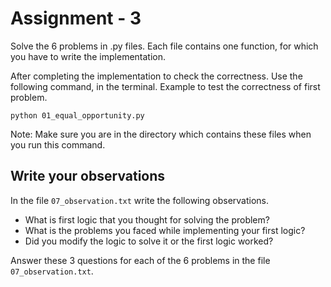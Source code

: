 # Assignment - 3

Solve the 6 problems in .py files.
Each file contains one function, for which you have to write the implementation.

After completing the implementation to check the correctness. 
Use the following command, in the terminal. Example to test the correctness of first problem.
```
python 01_equal_opportunity.py
```

Note: Make sure you are in the directory which contains these files when you run this command.

## Write your observations
In the file `07_observation.txt` write the following observations.
+ What is first logic that you thought for solving the problem?
+ What is the problems you faced while implementing your first logic? 
+ Did you modify the logic to solve it or the first logic worked?

Answer these 3 questions for each of the 6 problems in the file `07_observation.txt`.
